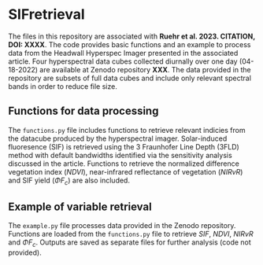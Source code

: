# SIFretrieval
The files in this repository are associated with **Ruehr et al. 2023. CITATION, DOI: XXXX**. The code provides basic functions and an example to process data from the Headwall Hyperspec Imager presented in the associated article. Four hyperspectral data cubes collected diurnally over one day (04-18-2022) are available at Zenodo repository **XXX**. The data provided in the repository are subsets of full data cubes and include only relevant spectral bands in order to reduce file size.

## Functions for data processing
The `functions.py` file includes functions to retrieve relevant indicies from the datacube produced by the hyperspectral imager. Solar-induced fluoresence (SIF) is retrieved using the 3 Fraunhofer Line Depth (3FLD) method with default bandwidths identified via the sensitivity analysis discussed in the article. Functions to retrieve the normalized difference vegetation index (_NDVI_), near-infrared reflectance of vegetation (_NIRvR_) and SIF yield (_$\Phi F_{c}$_) are also included. 

## Example of variable retrieval
The `example.py` file processes data provided in the Zenodo repository. Functions are loaded from the `functions.py` file to retrieve _SIF_, _NDVI_, _NIRvR_ and _$\Phi F_{c}$_. Outputs are saved as separate files for further analysis (code not provided). 
